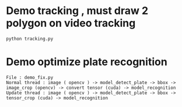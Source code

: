 # Demo tracking , must draw 2 polygon on video tracking
```
python tracking.py
```
# Demo optimize plate recognition 
```
File : demo_fix.py
Normal thread : image ( opencv ) -> model_detect_plate -> bbox -> image_crop (opencv) -> convert tensor (cuda) -> model_recognition
Update thread : image ( opencv ) -> model_detect_plate -> bbox -> tensor_crop (cuda) -> model_recognition
```
